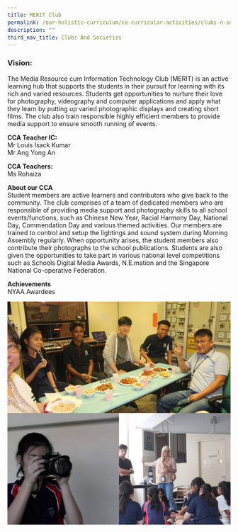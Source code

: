 ```yaml
---
title: MERIT Club
permalink: /our-holistic-curriculum/co-curricular-activities/clubs-n-societies/merit-club/
description: ""
third_nav_title: Clubs And Societies
---
```

### Vision:
The Media Resource cum Information Technology Club (MERIT) is an active learning hub that supports the students in their pursuit for learning with its rich and varied resources. Students get opportunities to nurture their love for photography, videography and computer applications and apply what they learn by putting up varied photographic displays and creating short films. The club also train responsible highly efficient members to provide media support to ensure smooth running of events.

**CCA Teacher IC:** <br>
Mr Louis Isack Kumar <br>
Mr Ang Yong An

**CCA Teachers:** <br>
Ms Rohaiza

**About our CCA** <br>
Student members are active learners and contributors who give back to the community. The club comprises of a team of dedicated members who are responsible of providing media support and photography skills to all school events/functions, such as Chinese New Year, Racial Harmony Day, National Day, Commendation Day and various themed activities. Our members are trained to control and setup the lightings and sound system during Morning Assembly regularly. When opportunity arises, the student members also contribute their photographs to the school
publications. Students are also given the opportunities to take part in various national level competitions such as Schools Digital Media Awards, N.E.mation and the Singapore National Co-operative Federation.

**Achievements** <br>
NYAA Awardees

![](/images/photo_2022-06-07_16-28-53.jpg)